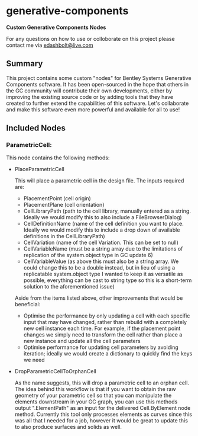 # generative-components
__Custom Generative Components Nodes__


For any questions on how to use or colloborate on this project please contact me via [edashbolt@live.com](mailto:edashbolt@live.com)


## Summary
This project contains some custom "nodes" for Bentley Systems Generative Components software. It has been open-sourced in the hope that others in the GC community will contribute their own developments, either by improving the existing source code or by adding tools that they have created to further extend the capabilities of this software. Let's collaborate and make this software even more powerful and available for all to use!


## Included Nodes

### ParametricCell:
This node contains the following methods:
* PlaceParametricCell
  
  This will place a parametric cell in the design file. The inputs required are:
  * PlacementPoint (cell origin)
  * PlacementPlane (cell orientation)
  * CellLibraryPath (path to the cell library, manually entered as a string. Ideally we would modify this to also include a FileBrowserDialog)
  * CellDefinitionName (name of the cell definition you want to place. Ideally we would modify this to include a drop down of available definitions in the CellLibraryPath)
  * CellVariation (name of the cell Variation. This can be set to null)
  * CellVariableName (must be a string array due to the limitations of replication of the system.object type in GC update 6)
  * CellVariableValue (as above this must also be a string array. We could change this to be a double instead, but in lieu of using a replicatable system.object type I wanted to keep it as versatile as possible, everything can be cast to string type so this is a short-term solution to the aforementioned issue)
  
  Aside from the items listed above, other improvements that would be beneficial:
  * Optimise the performance by only updating a cell with each specific input that may have changed, rather than rebuild with a completely new cell instance each time. For example, if the placement point changes we simply need to transform the cell rather than place a new instance and update all the cell parameters
  * Optimise performance for updating cell parameters by avoiding iteration; ideally we would create a dictionary to quickly find the keys we need
  
  
* DropParametricCellToOrphanCell

  As the name suggests, this will drop a parametric cell to an orphan cell. The idea behind this workflow is that if you want to obtain the raw geometry of your parametric cell so that you can manipulate the elements downstream in your GC graph, you can use this methods output ".ElementPath" as an input for the delivered Cell.ByElement node method. Currently this tool only processes elements as curves since this was all that I needed for a job, however it would be great to update this to also produce surfaces and solids as well.
